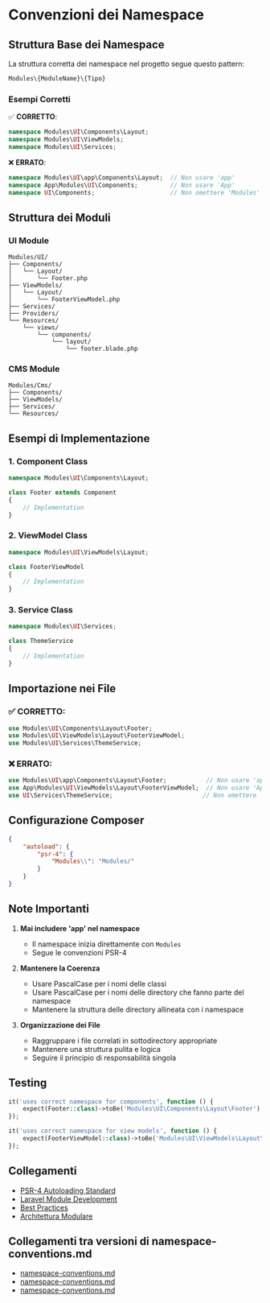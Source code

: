 # Convenzioni dei Namespace

## Struttura Base dei Namespace

La struttura corretta dei namespace nel progetto segue questo pattern:

```php
Modules\{ModuleName}\{Tipo}
```

### Esempi Corretti

✅ **CORRETTO**:
```php
namespace Modules\UI\Components\Layout;
namespace Modules\UI\ViewModels;
namespace Modules\UI\Services;
```

❌ **ERRATO**:
```php
namespace Modules\UI\app\Components\Layout;  // Non usare 'app'
namespace App\Modules\UI\Components;         // Non usare 'App'
namespace UI\Components;                     // Non omettere 'Modules'
```

## Struttura dei Moduli

### UI Module
```
Modules/UI/
├── Components/
│   └── Layout/
│       └── Footer.php
├── ViewModels/
│   └── Layout/
│       └── FooterViewModel.php
├── Services/
├── Providers/
└── Resources/
    └── views/
        └── components/
            └── layout/
                └── footer.blade.php
```

### CMS Module
```
Modules/Cms/
├── Components/
├── ViewModels/
├── Services/
└── Resources/
```

## Esempi di Implementazione

### 1. Component Class
```php
namespace Modules\UI\Components\Layout;

class Footer extends Component
{
    // Implementation
}
```

### 2. ViewModel Class
```php
namespace Modules\UI\ViewModels\Layout;

class FooterViewModel
{
    // Implementation
}
```

### 3. Service Class
```php
namespace Modules\UI\Services;

class ThemeService
{
    // Implementation
}
```

## Importazione nei File

### ✅ CORRETTO:
```php
use Modules\UI\Components\Layout\Footer;
use Modules\UI\ViewModels\Layout\FooterViewModel;
use Modules\UI\Services\ThemeService;
```

### ❌ ERRATO:
```php
use Modules\UI\app\Components\Layout\Footer;           // Non usare 'app'
use App\Modules\UI\ViewModels\Layout\FooterViewModel;  // Non usare 'App'
use UI\Services\ThemeService;                         // Non omettere 'Modules'
```

## Configurazione Composer

```json
{
    "autoload": {
        "psr-4": {
            "Modules\\": "Modules/"
        }
    }
}
```

## Note Importanti

1. **Mai includere 'app' nel namespace**
   - Il namespace inizia direttamente con `Modules`
   - Segue le convenzioni PSR-4

2. **Mantenere la Coerenza**
   - Usare PascalCase per i nomi delle classi
   - Usare PascalCase per i nomi delle directory che fanno parte del namespace
   - Mantenere la struttura delle directory allineata con i namespace

3. **Organizzazione dei File**
   - Raggruppare i file correlati in sottodirectory appropriate
   - Mantenere una struttura pulita e logica
   - Seguire il principio di responsabilità singola

## Testing

```php
it('uses correct namespace for components', function () {
    expect(Footer::class)->toBe('Modules\UI\Components\Layout\Footer');
});

it('uses correct namespace for view models', function () {
    expect(FooterViewModel::class)->toBe('Modules\UI\ViewModels\Layout\FooterViewModel');
});
```

## Collegamenti

- [PSR-4 Autoloading Standard](https://www.php-fig.org/psr/psr-4/)
- [Laravel Module Development](https://laravel.com/docs/10.x/packages)
- [Best Practices](/laravel/Modules/Cms/docs/best-practices/README.md)
- [Architettura Modulare](/laravel/Modules/Cms/docs/architecture.md) 

## Collegamenti tra versioni di namespace-conventions.md
* [namespace-conventions.md](laravel/Modules/Xot/docs/namespace-conventions.md)
* [namespace-conventions.md](laravel/Modules/User/docs/namespace-conventions.md)
* [namespace-conventions.md](laravel/Modules/Cms/docs/best-practices/namespace-conventions.md)

